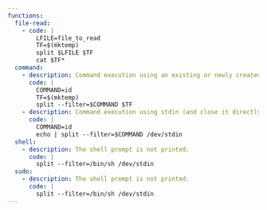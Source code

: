 ```yaml
---
functions:
  file-read:
    - code: |
        LFILE=file_to_read
        TF=$(mktemp)
        split $LFILE $TF
        cat $TF*
  command:
    - description: Command execution using an existing or newly created file.
      code: |
        COMMAND=id
        TF=$(mktemp)
        split --filter=$COMMAND $TF
    - description: Command execution using stdin (and close it directly).
      code: |
        COMMAND=id
        echo | split --filter=$COMMAND /dev/stdin
  shell:
    - description: The shell prompt is not printed.
      code: |
        split --filter=/bin/sh /dev/stdin
  sudo:
    - description: The shell prompt is not printed.
      code: |
        split --filter=/bin/sh /dev/stdin
---
```

